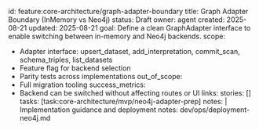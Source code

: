 id: feature:core-architecture/graph-adapter-boundary
title: Graph Adapter Boundary (InMemory vs Neo4j)
status: Draft
owner: agent
created: 2025-08-21
updated: 2025-08-21
goal: Define a clean GraphAdapter interface to enable switching between in-memory and Neo4j backends.
scope:
  - Adapter interface: upsert_dataset, add_interpretation, commit_scan, schema_triples, list_datasets
  - Feature flag for backend selection
  - Parity tests across implementations
out_of_scope:
  - Full migration tooling
success_metrics:
  - Backend can be switched without affecting routes or UI
links:
  stories: []
  tasks: [task:core-architecture/mvp/neo4j-adapter-prep]
notes: |
  Implementation guidance and deployment notes: dev/ops/deployment-neo4j.md
